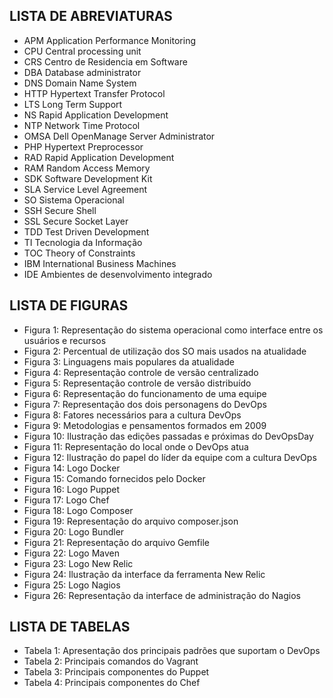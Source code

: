 LISTA DE ABREVIATURAS
---------------------

 - APM		Application Performance Monitoring
 - CPU 		Central processing unit
 - CRS 		Centro de Residencia em Software
 - DBA 		Database administrator
 - DNS 		Domain Name System
 - HTTP		Hypertext Transfer Protocol 
 - LTS 		Long Term Support
 - NS 		Rapid Application Development
 - NTP 		Network Time Protocol 
 - OMSA 	Dell OpenManage Server Administrator
 - PHP 		Hypertext Preprocessor
 - RAD 		Rapid Application Development
 - RAM 		Random Access Memory
 - SDK 		Software Development Kit
 - SLA 		Service Level Agreement 
 - SO 		Sistema Operacional
 - SSH 		Secure Shell
 - SSL 		Secure Socket Layer
 - TDD 		Test Driven Development
 - TI 		Tecnologia da Informação
 - TOC 		Theory of Constraints
 - IBM 		International Business Machines
 - IDE 		Ambientes de desenvolvimento integrado 

LISTA DE FIGURAS
----------------

 - Figura 1: Representação do sistema operacional como interface entre os usuários e recursos
 - Figura 2: Percentual de utilização dos SO mais usados na atualidade
 - Figura 3: Linguagens mais populares da atualidade
 - Figura 4: Representação controle de versão centralizado
 - Figura 5: Representação controle de versão distribuído
 - Figura 6: Representação do funcionamento de uma equipe
 - Figura 7: Representação dos dois personagens do DevOps
 - Figura 8: Fatores necessários para a cultura DevOps
 - Figura 9: Metodologias e pensamentos formados em 2009
 - Figura 10: Ilustração das edições passadas e próximas do DevOpsDay
 - Figura 11: Representação do local onde o DevOps atua
 - Figura 12: Ilustração do papel do líder da equipe com a cultura DevOps
 - Figura 14: Logo Docker
 - Figura 15: Comando fornecidos pelo Docker
 - Figura 16: Logo Puppet
 - Figura 17: Logo Chef
 - Figura 18: Logo Composer
 - Figura 19: Representação do arquivo composer.json
 - Figura 20: Logo Bundler
 - Figura 21: Representação do arquivo Gemfile
 - Figura 22: Logo Maven
 - Figura 23: Logo New Relic
 - Figura 24: Ilustração da interface da ferramenta New Relic
 - Figura 25: Logo Nagios
 - Figura 26: Representação da interface de administração do Nagios

LISTA DE TABELAS
----------------------------

 - Tabela 1: Apresentação dos principais padrões que suportam o DevOps
 - Tabela 2: Principais comandos do Vagrant
 - Tabela 3: Principais componentes do Puppet
 - Tabela 4: Principais componentes do Chef
